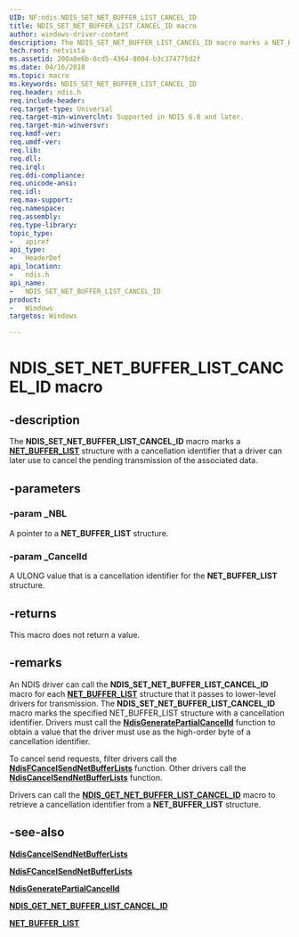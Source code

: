 ```yaml
---
UID: NF:ndis.NDIS_SET_NET_BUFFER_LIST_CANCEL_ID
title: NDIS_SET_NET_BUFFER_LIST_CANCEL_ID macro
author: windows-driver-content
description: The NDIS_SET_NET_BUFFER_LIST_CANCEL_ID macro marks a NET_BUFFER_LIST structure with a cancellation identifier that a driver can later use to cancel the pending transmission of the associated data.
tech.root: netvista
ms.assetid: 200a8e6b-6cd5-4364-8004-b3c374775d2f
ms.date: 04/16/2018
ms.topic: macro
ms.keywords: NDIS_SET_NET_BUFFER_LIST_CANCEL_ID
req.header: ndis.h
req.include-header:
req.target-type: Universal
req.target-min-winverclnt: Supported in NDIS 6.0 and later.
req.target-min-winversvr:
req.kmdf-ver:
req.umdf-ver:
req.lib:
req.dll:
req.irql: 
req.ddi-compliance:
req.unicode-ansi:
req.idl:
req.max-support:
req.namespace:
req.assembly:
req.type-library: 
topic_type: 
-	apiref
api_type: 
-	HeaderDef
api_location: 
-	ndis.h
api_name: 
-	NDIS_SET_NET_BUFFER_LIST_CANCEL_ID
product:
-	Windows
targetos: Windows

---
```


# NDIS_SET_NET_BUFFER_LIST_CANCEL_ID macro


## -description

The **NDIS_SET_NET_BUFFER_LIST_CANCEL_ID** macro marks a [**NET_BUFFER_LIST**](ns-ndis-_net_buffer_list.md) structure with a cancellation identifier that a driver can later use to cancel the pending transmission of the associated data.

## -parameters

### -param _NBL

A pointer to a **NET_BUFFER_LIST** structure.

### -param _CancelId

A ULONG value that is a cancellation identifier for the **NET_BUFFER_LIST** structure.

## -returns

This macro does not return a value.

## -remarks

An NDIS driver can call the **NDIS_SET_NET_BUFFER_LIST_CANCEL_ID** macro for each [**NET_BUFFER_LIST**](ns-ndis-_net_buffer_list.md) structure that it passes to lower-level drivers for transmission. The **NDIS_SET_NET_BUFFER_LIST_CANCEL_ID** macro marks the specified NET_BUFFER_LIST structure with a cancellation identifier. Drivers must call the [**NdisGeneratePartialCancelId**](nf-ndis-ndisgeneratepartialcancelid.md) function to obtain a value that the driver must use as the high-order byte of a cancellation identifier.

To cancel send requests, filter drivers call the [**NdisFCancelSendNetBufferLists**](nf-ndis-ndisfcancelsendnetbufferlists.md) function. Other drivers call the [**NdisCancelSendNetBufferLists**](nf-ndis-ndiscancelsendnetbufferlists.md) function.

Drivers can call the [**NDIS_GET_NET_BUFFER_LIST_CANCEL_ID**](nf-ndis-ndis_get_net_buffer_list_cancel_id.md) macro to retrieve a cancellation identifier from a **NET_BUFFER_LIST** structure.

## -see-also

[**NdisCancelSendNetBufferLists**](nf-ndis-ndiscancelsendnetbufferlists.md)

[**NdisFCancelSendNetBufferLists**](nf-ndis-ndisfcancelsendnetbufferlists.md)

[**NdisGeneratePartialCancelId**](nf-ndis-ndisgeneratepartialcancelid.md)

[**NDIS_GET_NET_BUFFER_LIST_CANCEL_ID**](nf-ndis-ndis_get_net_buffer_list_cancel_id.md)

[**NET_BUFFER_LIST**](ns-ndis-_net_buffer_list.md)
